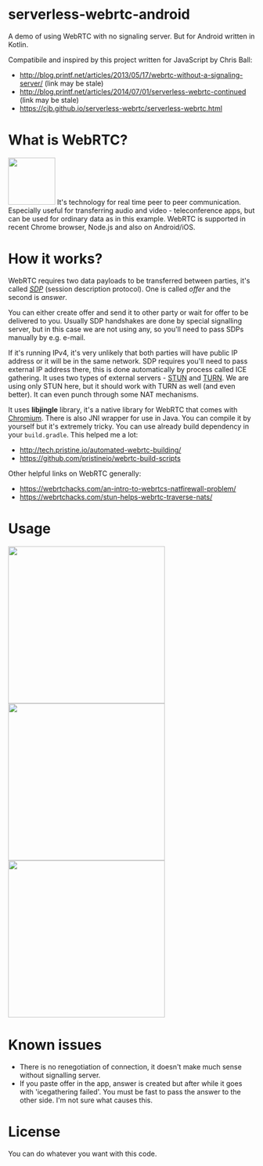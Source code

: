 # serverless-webrtc-android
A demo of using WebRTC with no signaling server. But for Android written in Kotlin.

Compatibile and inspired by this project written for JavaScript by Chris Ball:
* http://blog.printf.net/articles/2013/05/17/webrtc-without-a-signaling-server/ (link may be stale)
* http://blog.printf.net/articles/2014/07/01/serverless-webrtc-continued (link may be stale)
* https://cjb.github.io/serverless-webrtc/serverless-webrtc.html


# What is WebRTC?
<img src="https://webrtc.org/assets/images/webrtc-logo-vert-retro-255x305.png" width="96">
It's technology for real time peer to peer communication. Especially useful for transferring audio and video - teleconference apps, but can be used for ordinary data as in this example.
WebRTC is supported in recent Chrome browser, Node.js and also on Android/iOS.

# How it works?
WebRTC requires two data payloads to be transferred between parties, it's called [*SDP*](https://en.wikipedia.org/wiki/Session_Description_Protocol) (session description protocol). One is called *offer* and the second is *answer*.

You can either create offer and send it to other party or wait for offer to be delivered to you.
Usually SDP handshakes are done by special signalling server, but in this case we are not using any, so you'll need to pass SDPs manually by e.g. e-mail.

If it's running IPv4, it's very unlikely that both parties will have public IP address or it will be in the same network.
SDP requires you'll need to pass external IP address there, this is done automatically by process called ICE gathering. It uses two types of external servers - [STUN](https://en.wikipedia.org/wiki/STUN) and [TURN](https://en.wikipedia.org/wiki/Traversal_Using_Relays_around_NAT).
We are using only STUN here, but it should work with TURN as well (and even better).
It can even punch through some NAT mechanisms.

It uses **libjingle** library, it's a native library for WebRTC that comes with [Chromium](https://www.chromium.org/). There is also JNI wrapper for use in Java. You can compile it by yourself but it's extremely tricky. You can use already build dependency in your `build.gradle`. This helped me a lot:
* http://tech.pristine.io/automated-webrtc-building/
* https://github.com/pristineio/webrtc-build-scripts

Other helpful links on WebRTC generally: 
* https://webrtchacks.com/an-intro-to-webrtcs-natfirewall-problem/
* https://webrtchacks.com/stun-helps-webrtc-traverse-nats/

# Usage
<img src=".github/create_offer.png" width="320"> <img src=".github/paste_answer.png" width="320"> <img src=".github/demo.png" width="320">

# Known issues
* There is no renegotiation of connection, it doesn't make much sense without signalling server.
* If you paste offer in the app, answer is created but after while it goes with 'icegathering failed'. You must be fast to pass the answer to the other side. I'm not sure what causes this.

# License
You can do whatever you want with this code.





